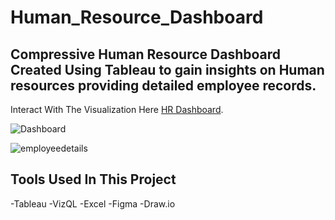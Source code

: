 # Human_Resource_Dashboard 
Compressive Human Resource Dashboard Created Using Tableau to gain insights on Human resources providing detailed employee records.
--

Interact With The Visualization Here [HR Dashboard](https://public.tableau.com/views/HRDashboard_17248635992390/HRSummary?:language=en-US&:sid=&:redirect=auth&:display_count=n&:origin=viz_share_link).

![Dashboard](https://github.com/user-attachments/assets/0088e345-c513-43b0-be06-a521fcde49ac)

![employeedetails](https://github.com/user-attachments/assets/66884cb2-5e39-482b-b6b5-77567dccb4a9)

Tools Used In This Project
--
-Tableau
-VizQL
-Excel
-Figma
-Draw.io

